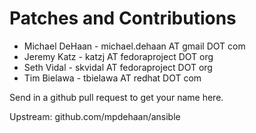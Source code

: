 Patches and Contributions 
=========================

   * Michael DeHaan - michael.dehaan AT gmail DOT com
   * Jeremy Katz - katzj AT fedoraproject DOT org
   * Seth Vidal - skvidal AT fedoraproject DOT org
   * Tim Bielawa - tbielawa AT redhat DOT com

Send in a github pull request to get your name here.

Upstream: github.com/mpdehaan/ansible

